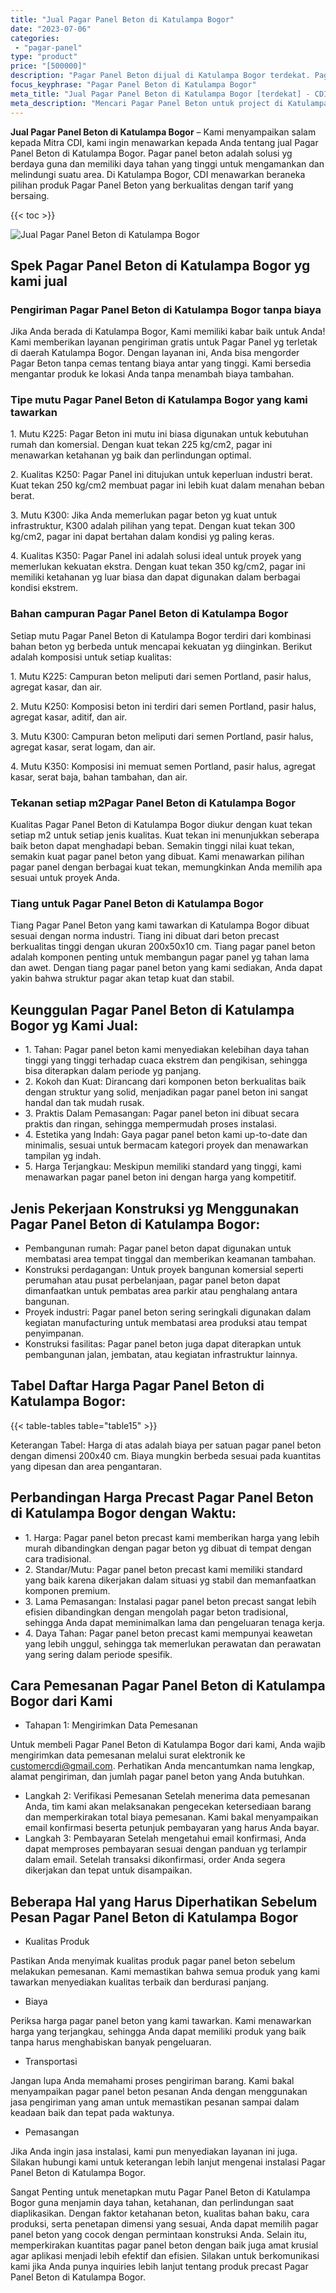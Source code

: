 ```yaml
---
title: "Jual Pagar Panel Beton di Katulampa Bogor"
date: "2023-07-06"
categories:
 - "pagar-panel"
type: "product"
price: "[500000]"
description: "Pagar Panel Beton dijual di Katulampa Bogor terdekat. Pagar Panel Beton ini sering diaplikasikan dalam proyek pembangunan sebagai pembatas pengamanan lahan yang tahan lama dan awet. Silakan kontak kami untuk informasi lebih lanjut."
focus_keyphrase: "Pagar Panel Beton di Katulampa Bogor"
meta_title: "Jual Pagar Panel Beton di Katulampa Bogor [terdekat] - CDI"
meta_description: "Mencari Pagar Panel Beton untuk project di Katulampa Bogor? Kami menawarkan Pagar Panel Beton berkualitas untuk pagar lahan. Dapatkan penawaran terbaik sekarang."
---
```


**Jual Pagar Panel Beton di Katulampa Bogor** – Kami menyampaikan salam kepada Mitra CDI, kami ingin menawarkan kepada Anda tentang jual Pagar Panel Beton di Katulampa Bogor. Pagar panel beton adalah solusi yg berdaya guna dan memiliki daya tahan yang tinggi untuk mengamankan dan melindungi suatu area. Di Katulampa Bogor, CDI menawarkan beraneka pilihan produk Pagar Panel Beton yang berkualitas dengan tarif yang bersaing.

{{< toc >}}

![Jual Pagar Panel Beton di Katulampa Bogor](/images/pagar-panel/pagar-panel-11.jpg)

## Spek Pagar Panel Beton di Katulampa Bogor yg kami jual

### Pengiriman Pagar Panel Beton di Katulampa Bogor tanpa biaya

Jika Anda berada di Katulampa Bogor, Kami memiliki kabar baik untuk Anda! Kami memberikan layanan pengiriman gratis untuk Pagar Panel yg terletak di daerah Katulampa Bogor. Dengan layanan ini, Anda bisa mengorder Pagar Beton tanpa cemas tentang biaya antar yang tinggi. Kami bersedia mengantar produk ke lokasi Anda tanpa menambah biaya tambahan.

### Tipe mutu Pagar Panel Beton di Katulampa Bogor yang kami tawarkan

1\. Mutu K225: Pagar Beton ini mutu ini biasa digunakan untuk kebutuhan rumah dan komersial. Dengan kuat tekan 225 kg/cm2, pagar ini menawarkan ketahanan yg baik dan perlindungan optimal.  

2\. Kualitas K250: Pagar Panel ini ditujukan untuk keperluan industri berat. Kuat tekan 250 kg/cm2 membuat pagar ini lebih kuat dalam menahan beban berat.  

3\. Mutu K300: Jika Anda memerlukan pagar beton yg kuat untuk infrastruktur, K300 adalah pilihan yang tepat. Dengan kuat tekan 300 kg/cm2, pagar ini dapat bertahan dalam kondisi yg paling keras.  

4\. Kualitas K350: Pagar Panel ini adalah solusi ideal untuk proyek yang memerlukan kekuatan ekstra. Dengan kuat tekan 350 kg/cm2, pagar ini memiliki ketahanan yg luar biasa dan dapat digunakan dalam berbagai kondisi ekstrem.

### Bahan campuran Pagar Panel Beton di Katulampa Bogor

Setiap mutu Pagar Panel Beton di Katulampa Bogor terdiri dari kombinasi bahan beton yg berbeda untuk mencapai kekuatan yg diinginkan. Berikut adalah komposisi untuk setiap kualitas:

1\. Mutu K225: Campuran beton meliputi dari semen Portland, pasir halus, agregat kasar, dan air.

2\. Mutu K250: Komposisi beton ini terdiri dari semen Portland, pasir halus, agregat kasar, aditif, dan air.

3\. Mutu K300: Campuran beton meliputi dari semen Portland, pasir halus, agregat kasar, serat logam, dan air.

4\. Mutu K350: Komposisi ini memuat semen Portland, pasir halus, agregat kasar, serat baja, bahan tambahan, dan air.

### Tekanan setiap m2Pagar Panel Beton di Katulampa Bogor

Kualitas Pagar Panel Beton di Katulampa Bogor diukur dengan kuat tekan setiap m2 untuk setiap jenis kualitas. Kuat tekan ini menunjukkan seberapa baik beton dapat menghadapi beban. Semakin tinggi nilai kuat tekan, semakin kuat pagar panel beton yang dibuat. Kami menawarkan pilihan pagar panel dengan berbagai kuat tekan, memungkinkan Anda memilih apa sesuai untuk proyek Anda.

### Tiang untuk Pagar Panel Beton di Katulampa Bogor

Tiang Pagar Panel Beton yang kami tawarkan di Katulampa Bogor dibuat sesuai dengan norma industri. Tiang ini dibuat dari beton precast berkualitas tinggi dengan ukuran 200x50x10 cm. Tiang pagar panel beton adalah komponen penting untuk membangun pagar panel yg tahan lama dan awet. Dengan tiang pagar panel beton yang kami sediakan, Anda dapat yakin bahwa struktur pagar akan tetap kuat dan stabil.

## Keunggulan Pagar Panel Beton di Katulampa Bogor yg Kami Jual:

*   1\. Tahan: Pagar panel beton kami menyediakan kelebihan daya tahan tinggi yang tinggi terhadap cuaca ekstrem dan pengikisan, sehingga bisa diterapkan dalam periode yg panjang.
*   2\. Kokoh dan Kuat: Dirancang dari komponen beton berkualitas baik dengan struktur yang solid, menjadikan pagar panel beton ini sangat handal dan tak mudah rusak.
*   3\. Praktis Dalam Pemasangan: Pagar panel beton ini dibuat secara praktis dan ringan, sehingga mempermudah proses instalasi.
*   4\. Estetika yang Indah: Gaya pagar panel beton kami up-to-date dan minimalis, sesuai untuk bermacam kategori proyek dan menawarkan tampilan yg indah.
*   5\. Harga Terjangkau: Meskipun memiliki standard yang tinggi, kami menawarkan pagar panel beton ini dengan harga yang kompetitif.

## Jenis Pekerjaan Konstruksi yg Menggunakan Pagar Panel Beton di Katulampa Bogor:

*   Pembangunan rumah: Pagar panel beton dapat digunakan untuk membatasi area tempat tinggal dan memberikan keamanan tambahan.
*   Konstruksi perdagangan: Untuk proyek bangunan komersial seperti perumahan atau pusat perbelanjaan, pagar panel beton dapat dimanfaatkan untuk pembatas area parkir atau penghalang antara bangunan.
*   Proyek industri: Pagar panel beton sering seringkali digunakan dalam kegiatan manufacturing untuk membatasi area produksi atau tempat penyimpanan.
*   Konstruksi fasilitas: Pagar panel beton juga dapat diterapkan untuk pembangunan jalan, jembatan, atau kegiatan infrastruktur lainnya.

## Tabel Daftar Harga Pagar Panel Beton di Katulampa Bogor:

{{< table-tables table="table15" >}}

Keterangan Tabel: Harga di atas adalah biaya per satuan pagar panel beton dengan dimensi 200x40 cm. Biaya mungkin berbeda sesuai pada kuantitas yang dipesan dan area pengantaran.

## Perbandingan Harga Precast Pagar Panel Beton di Katulampa Bogor dengan Waktu:

*   1\. Harga: Pagar panel beton precast kami memberikan harga yang lebih murah dibandingkan dengan pagar beton yg dibuat di tempat dengan cara tradisional.
*   2\. Standar/Mutu: Pagar panel beton precast kami memiliki standard yang baik karena dikerjakan dalam situasi yg stabil dan memanfaatkan komponen premium.
*   3\. Lama Pemasangan: Instalasi pagar panel beton precast sangat lebih efisien dibandingkan dengan mengolah pagar beton tradisional, sehingga Anda dapat meminimalkan lama dan pengeluaran tenaga kerja.
*   4\. Daya Tahan: Pagar panel beton precast kami mempunyai keawetan yang lebih unggul, sehingga tak memerlukan perawatan dan perawatan yang sering dalam periode spesifik.

## Cara Pemesanan Pagar Panel Beton di Katulampa Bogor dari Kami

*   Tahapan 1: Mengirimkan Data Pemesanan

Untuk membeli Pagar Panel Beton di Katulampa Bogor dari kami, Anda wajib mengirimkan data pemesanan melalui surat elektronik ke customercdi@gmail.com. Perhatikan Anda mencantumkan nama lengkap, alamat pengiriman, dan jumlah pagar panel beton yang Anda butuhkan.
*   Langkah 2: Verifikasi Pemesanan
Setelah menerima data pemesanan Anda, tim kami akan melaksanakan pengecekan ketersediaan barang dan memperkirakan total biaya pemesanan. Kami bakal menyampaikan email konfirmasi beserta petunjuk pembayaran yang harus Anda bayar.
*   Langkah 3: Pembayaran
Setelah mengetahui email konfirmasi, Anda dapat memproses pembayaran sesuai dengan panduan yg terlampir dalam email. Setelah transaksi dikonfirmasi, order Anda segera dikerjakan dan tepat untuk disampaikan.

## Beberapa Hal yang Harus Diperhatikan Sebelum Pesan Pagar Panel Beton di Katulampa Bogor

*   Kualitas Produk

Pastikan Anda menyimak kualitas produk pagar panel beton sebelum melakukan pemesanan. Kami memastikan bahwa semua produk yang kami tawarkan menyediakan kualitas terbaik dan berdurasi panjang.
*   Biaya

Periksa harga pagar panel beton yang kami tawarkan. Kami menawarkan harga yang terjangkau, sehingga Anda dapat memiliki produk yang baik tanpa harus menghabiskan banyak pengeluaran.
*   Transportasi

Jangan lupa Anda memahami proses pengiriman barang. Kami bakal menyampaikan pagar panel beton pesanan Anda dengan menggunakan jasa pengiriman yang aman untuk memastikan pesanan sampai dalam keadaan baik dan tepat pada waktunya.
*   Pemasangan

Jika Anda ingin jasa instalasi, kami pun menyediakan layanan ini juga. Silakan hubungi kami untuk keterangan lebih lanjut mengenai instalasi Pagar Panel Beton di Katulampa Bogor.

Sangat Penting untuk menetapkan mutu Pagar Panel Beton di Katulampa Bogor guna menjamin daya tahan, ketahanan, dan perlindungan saat diaplikasikan. Dengan faktor ketahanan beton, kualitas bahan baku, cara produksi, serta penetapan dimensi yang sesuai, Anda dapat memilih pagar panel beton yang cocok dengan permintaan konstruksi Anda. Selain itu, memperkirakan kuantitas pagar panel beton dengan baik juga amat krusial agar aplikasi menjadi lebih efektif dan efisien. Silakan untuk berkomunikasi kami jika Anda punya inquiries lebih lanjut tentang produk precast Pagar Panel Beton di Katulampa Bogor.